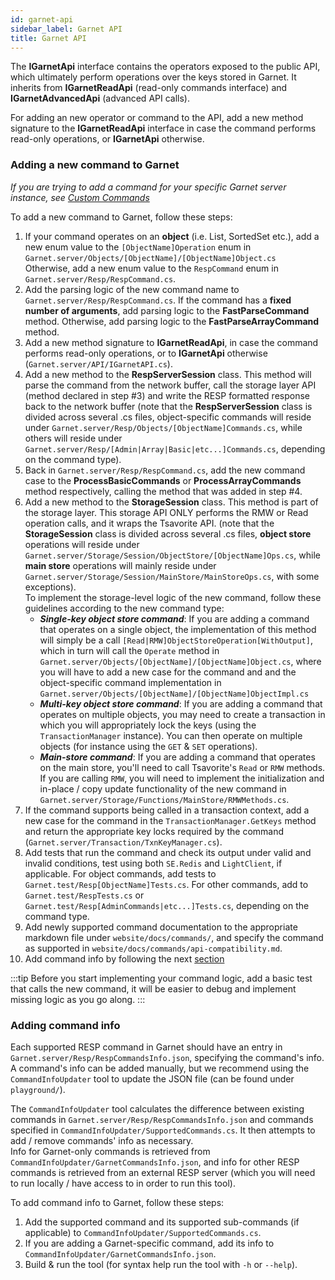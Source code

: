 ```yaml
---
id: garnet-api
sidebar_label: Garnet API
title: Garnet API
---
```


The **IGarnetApi** interface contains the operators exposed to the public API, which ultimately perform operations over the keys stored in Garnet. It inherits from **IGarnetReadApi** (read-only commands interface) and **IGarnetAdvancedApi** (advanced API calls). 

For adding an new operator or command to the API, add a new method signature to the **IGarnetReadApi** interface in case the command performs read-only operations, or **IGarnetApi** otherwise.

### Adding a new command to Garnet

_If you are trying to add a command for your specific Garnet server instance, see [Custom Commands](custom-commands.md)_

To add a new command to Garnet, follow these steps:

1. If your command operates on an **object** (i.e. List, SortedSet etc.), add a new enum value to the ```[ObjectName]Operation``` enum in ```Garnet.server/Objects/[ObjectName]/[ObjectName]Object.cs```\
Otherwise, add a new enum value to the ```RespCommand``` enum in ```Garnet.server/Resp/RespCommand.cs```.
2. Add the parsing logic of the new command name to ```Garnet.server/Resp/RespCommand.cs```. If the command has a **fixed number of arguments**, add parsing logic to the **FastParseCommand** method. Otherwise, add parsing logic to the **FastParseArrayCommand** method. 
3. Add a new method signature to **IGarnetReadApi**, in case the command performs read-only operations, or to **IGarnetApi** otherwise (```Garnet.server/API/IGarnetAPI.cs```).
4. Add a new method to the **RespServerSession** class. This method will parse the command from the network buffer, call the storage layer API (method declared in step #3) and write the RESP formatted response back to the network buffer (note that the **RespServerSession** class is divided across several .cs files, object-specific commands will reside under ```Garnet.server/Resp/Objects/[ObjectName]Commands.cs```, while others will reside under ```Garnet.server/Resp/[Admin|Array|Basic|etc...]Commands.cs```, depending on the command type).
5. Back in ```Garnet.server/Resp/RespCommand.cs```, add the new command case to the **ProcessBasicCommands** or **ProcessArrayCommands** method respectively, calling the method that was added in step #4.
6. Add a new method to the **StorageSession** class. This method is part of the storage layer. This storage API ONLY performs the RMW or Read operation calls, and it wraps the Tsavorite API.  (note that the **StorageSession** class is divided across several .cs files, **object store** operations will reside under ```Garnet.server/Storage/Session/ObjectStore/[ObjectName]Ops.cs```, while **main store** operations will mainly reside under ```Garnet.server/Storage/Session/MainStore/MainStoreOps.cs```, with some exceptions).\
To implement the storage-level logic of the new command, follow these guidelines according to the new command type:
    * ***Single-key object store command***: If you are adding a command that operates on a single object, the implementation of this method will simply be a call ```[Read|RMW]ObjectStoreOperation[WithOutput]```, which in turn will call the ```Operate``` method in ```Garnet.server/Objects/[ObjectName]/[ObjectName]Object.cs```, where you will have to add a new case for the command and and the object-specific command implementation in ```Garnet.server/Objects/[ObjectName]/[ObjectName]ObjectImpl.cs```
    * ***Multi-key object store command***: If you are adding a command that operates on multiple objects, you may need to create a transaction in which you will appropriately lock the keys (using the ```TransactionManager``` instance). You can then operate on multiple objects (for instance using the ```GET``` & ```SET``` operations).
    * ***Main-store command***: If you are adding a command that operates on the main store, you'll need to call Tsavorite's ```Read``` or ```RMW``` methods. If you are calling ```RMW```, you will need to implement the initialization and in-place / copy update functionality of the new command in ```Garnet.server/Storage/Functions/MainStore/RMWMethods.cs```.
7. If the command supports being called in a transaction context, add a new case for the command in the ```TransactionManager.GetKeys``` method and return the appropriate key locks required by the command (```Garnet.server/Transaction/TxnKeyManager.cs```). 
8. Add tests that run the command and check its output under valid and invalid conditions, test using both ```SE.Redis``` and ```LightClient```, if applicable. For object commands, add tests to ```Garnet.test/Resp[ObjectName]Tests.cs```. For other commands, add to ```Garnet.test/RespTests.cs``` or ```Garnet.test/Resp[AdminCommands|etc...]Tests.cs```, depending on the command type.
9. Add newly supported command documentation to the appropriate markdown file under ```website/docs/commands/```, and specify the command as supported in ```website/docs/commands/api-compatibility.md```.
10. Add command info by following the next [section](#adding-supported-command-info)

:::tip
Before you start implementing your command logic, add a basic test that calls the new command, it will be easier to debug and implement missing logic as you go along. 
:::

### Adding command info

Each supported RESP command in Garnet should have an entry in ```Garnet.server/Resp/RespCommandsInfo.json```, specifying the command's info.\
A command's info can be added manually, but we recommend using the ```CommandInfoUpdater``` tool to update the JSON file (can be found under ```playground/```).

The ```CommandInfoUpdater``` tool calculates the difference between existing commands in ```Garnet.server/Resp/RespCommandsInfo.json``` and commands specified in ```CommandInfoUpdater/SupportedCommands.cs```. It then attempts to add / remove commands' info as necessary.\
Info for Garnet-only commands is retrieved from ```CommandInfoUpdater/GarnetCommandsInfo.json```, and info for other RESP commands is retrieved from an external RESP server (which you will need to run locally / have access to in order to run this tool).

To add command info to Garnet, follow these steps:
1. Add the supported command and its supported sub-commands (if applicable) to ```CommandInfoUpdater/SupportedCommands.cs```.
2. If you are adding a Garnet-specific command, add its info to ```CommandInfoUpdater/GarnetCommandsInfo.json```.
3. Build & run the tool (for syntax help run the tool with `-h` or `--help`).